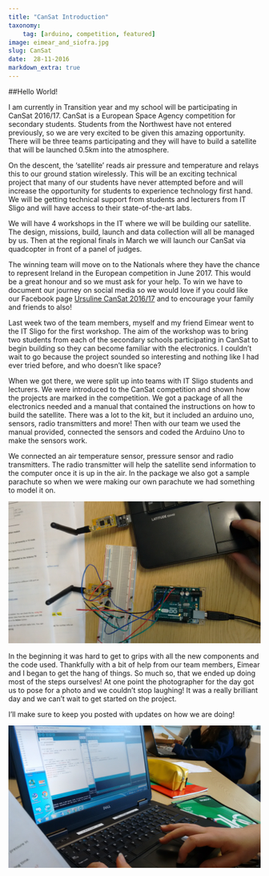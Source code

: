 ```yaml
---
title: "CanSat Introduction"
taxonomy:
    tag: [arduino, competition, featured]
image: eimear_and_siofra.jpg
slug: CanSat
date:  28-11-2016
markdown_extra: true
---
```


##Hello World!


I am currently in Transition year and my school will be participating in CanSat 2016/17. CanSat is a European Space Agency competition for secondary students. Students from the Northwest have not entered previously, so we are very excited to be given this amazing opportunity. There will be three teams participating and they will have to build a satellite that will be launched 0.5km into the atmosphere.

On the descent, the ‘satellite’ reads air pressure and temperature and relays this to our ground station wirelessly. This will be an exciting technical project that many of our students have never attempted before and will increase the opportunity for students to experience technology first hand. We will be getting technical support from students and lecturers from IT Sligo and will have access to their state-of-the-art labs. 

We will have 4 workshops in the IT where we will be building our satellite. The design, missions, build, launch and data collection will all be managed by us. Then at the regional finals in March we will launch our CanSat via quadcopter in front of a panel of judges. 

The winning team will move on to the Nationals where they have the chance to represent Ireland in the European competition in June 2017. This would be a great honour and so we must ask for your help. To win we have to document our journey on social media so we would love if you could like our Facebook page [Ursuline CanSat 2016/17](https://www.facebook.com/ursulinecansat/) and to encourage your family and friends to also!


Last week two of the team members, myself and my friend Eimear went to the IT Sligo for the first workshop. The aim of the workshop was to bring two students from each of the secondary schools participating in CanSat to begin building so they can become familiar with the electronics. I couldn’t wait to go because the project sounded so interesting and nothing like I had ever tried before, and who doesn’t like space?

When we got there, we were split up into teams with IT Sligo students and lecturers. We were introduced to the CanSat competition and shown how the projects are marked in the competition. We got a package of all the electronics needed and a manual that contained the instructions on how to build the satellite. There was a lot to the kit, but it included an arduino uno, sensors, radio transmitters and more! Then with our team we used the manual provided, connected the sensors and coded the Arduino Uno to make the sensors work. 

We connected an air temperature sensor, pressure sensor and radio transmitters. The radio transmitter will help the satellite send information to the computer once it is up in the air. In the package we also got a sample parachute so when we were making our own parachute we had something to model it on.

![electronics](electronics_layout.jpg)

In the beginning it was hard to get to grips with all the new components and the code used. Thankfully with a bit of help from our team members, Eimear and I began to get the hang of things. So much so, that we ended up doing most of the steps ourselves! At one point the photographer for the day got us to pose for a photo and we couldn’t stop laughing! It was a really brilliant day and we can’t wait to get started on the project.


I’ll make sure to keep you posted with updates on how we are doing!

![coding](coding_cansat.jpg)
